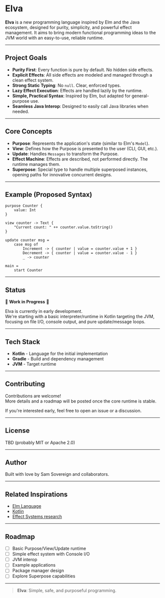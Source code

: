 # Elva

**Elva** is a new programming language inspired by Elm and the Java ecosystem, designed for purity, simplicity, and powerful effect management. It aims to bring modern functional programming ideas to the JVM world with an easy-to-use, reliable runtime.

---

## Project Goals

- **Purity First**: Every function is pure by default. No hidden side effects.
- **Explicit Effects**: All side effects are modeled and managed through a clean effect system.
- **Strong Static Typing**: No `null`. Clear, enforced types.
- **Lazy Effect Execution**: Effects are handled lazily by the runtime.
- **Simple, Practical Syntax**: Inspired by Elm, but adapted for general-purpose use.
- **Seamless Java Interop**: Designed to easily call Java libraries when needed.

---

## Core Concepts

- **Purpose**: Represents the application's state (similar to Elm's `Model`).
- **View**: Defines how the Purpose is presented to the user (CLI, GUI, etc.).
- **Update**: Handles `Messages` to transform the Purpose.
- **Effect Machine**: Effects are described, not performed directly. The runtime manages them.
- **Superpose**: Special type to handle multiple superposed instances, opening paths for innovative concurrent designs.

---

## Example (Proposed Syntax)

```elva
purpose Counter {
    value: Int
}

view counter -> Text {
    "Current count: " ++ counter.value.toString()
}

update counter msg =
    case msg of
        Increment -> { counter | value = counter.value + 1 }
        Decrement -> { counter | value = counter.value - 1 }
        _ -> counter

main =
    start Counter
```

---

## Status

🚧 **Work in Progress** 🚧

Elva is currently in early development.  
We're starting with a basic interpreter/runtime in Kotlin targeting the JVM, focusing on file I/O, console output, and pure update/message loops.

---

## Tech Stack

- **Kotlin** - Language for the initial implementation
- **Gradle** - Build and dependency management
- **JVM** - Target runtime

---

## Contributing

Contributions are welcome!  
More details and a roadmap will be posted once the core runtime is stable.

If you're interested early, feel free to open an issue or a discussion.

---

## License

TBD (probably MIT or Apache 2.0)

---

## Author

Built with love by Sam Sovereign and collaborators.

---

## Related Inspirations

- [Elm Language](https://elm-lang.org/)
- [Kotlin](https://kotlinlang.org/)
- [Effect Systems research](https://en.wikipedia.org/wiki/Effect_system)

---

## Roadmap

- [ ] Basic Purpose/View/Update runtime
- [ ] Simple effect system with Console I/O
- [ ] JVM interop
- [ ] Example applications
- [ ] Package manager design
- [ ] Explore Superpose capabilities

---

> **Elva**: Simple, safe, and purposeful programming.
